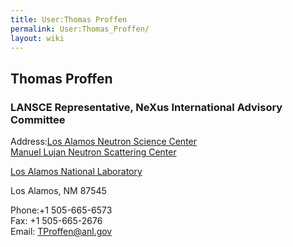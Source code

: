 ```yaml
---
title: User:Thomas Proffen
permalink: User:Thomas_Proffen/
layout: wiki
---
```


Thomas Proffen
--------------

### LANSCE Representative, NeXus International Advisory Committee

Address:[Los Alamos Neutron Science Center](http://lansce.lanl.gov)  
[Manuel Lujan Neutron Scattering
Center](http://www.lansce.lanl.gov/lujan/index.html)

[Los Alamos National Laboratory](http://www.lanl.gov)

Los Alamos, NM 87545

<!-- -->

Phone:+1 505-665-6573  
Fax: +1 505-665-2676  
Email: [TProffen@anl.gov](mailto:TProffen@lanl.gov)  
